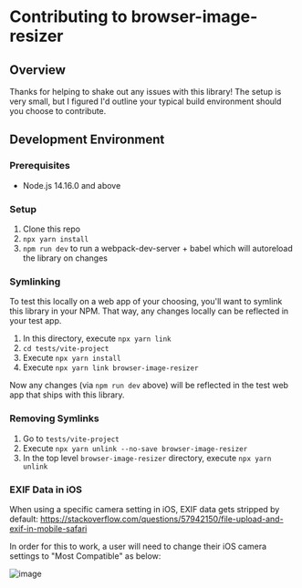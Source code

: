 # Contributing to browser-image-resizer

## Overview

Thanks for helping to shake out any issues with this library! The setup is very small, but I figured I'd outline your typical build environment should you choose to contribute.

## Development Environment

### Prerequisites

- Node.js 14.16.0 and above

### Setup

1. Clone this repo
1. `npx yarn install`
1. `npm run dev` to run a webpack-dev-server + babel which will autoreload the library on changes

### Symlinking

To test this locally on a web app of your choosing, you'll want to symlink this library in your NPM. That way, any changes locally can be reflected in your test app.

1. In this directory, execute `npx yarn link`
1. `cd tests/vite-project`
1. Execute `npx yarn install`
1. Execute `npx yarn link browser-image-resizer`

Now any changes (via `npm run dev` above) will be reflected in the test web app that ships with this library.

### Removing Symlinks

1. Go to `tests/vite-project`
1. Execute `npx yarn unlink --no-save browser-image-resizer`
1. In the top level `browser-image-resizer` directory, execute `npx yarn unlink`

### EXIF Data in iOS

When using a specific camera setting in iOS, EXIF data gets stripped by default: https://stackoverflow.com/questions/57942150/file-upload-and-exif-in-mobile-safari

In order for this to work, a user will need to change their iOS camera settings to "Most Compatible" as below:

![image](https://user-images.githubusercontent.com/6023705/87861285-d2b6a180-c912-11ea-9c44-d29c784cb783.png)
